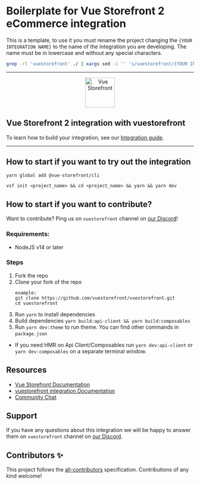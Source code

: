 # Boilerplate for Vue Storefront 2 eCommerce integration

This is a template, to use it you must rename the project changing the `{YOUR INTEGRATION NAME}` to the name of the integration you are developing. The name must be in lowercase and without any special characters.

```sh
grep -rl 'vuestorefront' ./ | xargs sed -i '' 's/vuestorefront/{YOUR INTEGRATION NAME}/g'
```

------

<div align="center">
  <img src="https://user-images.githubusercontent.com/1626923/137092657-fb398d20-b592-4661-a1f9-4135db0b61d5.png" alt="Vue Storefront" height="80px" />
</div>

## Vue Storefront 2 integration with vuestorefront

To learn how to build your integration, see our [Integration guide](https://docs.vuestorefront.io/v2/integrate/integration-guide.html).

------

<!-- ALL-CONTRIBUTORS-BADGE:START - Do not remove or modify this section -->
<!-- ALL-CONTRIBUTORS-BADGE:END -->

## How to start if you want to try out the integration

```
yarn global add @vue-storefront/cli
```
```
vsf init <project_name> && cd <project_name> && yarn && yarn dev
```

## How to start if you want to contribute?

Want to contribute? Ping us on `vuestorefront` channel on [our Discord](https://discord.vuestorefront.io)!

### Requirements:
- NodeJS v14 or later

### Steps
1. Fork the repo
2. Clone your fork of the repo
    ```
    example:
    git clone https://github.com/vuestorefront/vuestorefront.git
    cd vuestorefront
    ```
3. Run `yarn` to install dependencies
4. Build dependencies `yarn build:api-client && yarn build:composables`
5. Run `yarn dev:theme` to run theme. You can find other commands in `package.json`

- If you need HMR on Api Client/Composables run `yarn dev:api-client` or `yarn dev:composables` on a separate terminal window.

## Resources

- [Vue Storefront Documentation](https://docs.vuestorefront.io/v2/)
- [vuestorefront integration Documentation](https://docs.vuestorefront.io/vuestorefront)
- [Community Chat](https://discord.vuestorefront.io)

## Support

If you have any questions about this integration we will be happy to answer them on `vuestorefront` channel on [our Discord](discord.vuestorefront.io).

## Contributors ✨

<!-- ALL-CONTRIBUTORS-LIST:START - Do not remove or modify this section -->

<!-- ALL-CONTRIBUTORS-LIST:END -->

This project follows the [all-contributors](https://github.com/all-contributors/all-contributors) specification. Contributions of any kind welcome!
